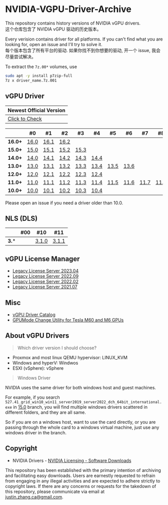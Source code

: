 # NVIDIA-VGPU-Driver-Archive

This repository contains history versions of NVIDIA vGPU drivers.  
这个仓库包含了 NVIDIA vGPU 驱动的历史版本。

Every verision contains driver for all platforms. If you can't find what you are looking for, open an issue and I'll try to solve it.  
每个版本包含了所有平台的驱动. 如果你找不到你想要的驱动, 开一个 issue, 我会尽量尝试解决。


To extract the `7z.00*` volumes, use 

```bash
sudo apt -y install p7zip-full
7z x driver_name.7z.001
```

## vGPU Driver
| Newest Official Version                                      |
| ------------------------------------------------------------ |
| [Click to Check](https://htmlpreview.github.io/?https://github.com/justin-himself/NVIDIA-VGPU-Driver-Archive/blob/master/latest_version.html) |

|           | #0                                                           | #1                                                           | #2                                                           | #3                                                           | #4                                                           | #5                                                           | #6                                                           | #7                                                           | #8                                                           | #9                                                           | #10                                                          | #11                                                          |
| --------- | ------------------------------------------------------------ | ------------------------------------------------------------ | ------------------------------------------------------------ | ------------------------------------------------------------ | ------------------------------------------------------------ | ------------------------------------------------------------ | ------------------------------------------------------------ | ------------------------------------------------------------ | ------------------------------------------------------------ | ------------------------------------------------------------ | ------------------------------------------------------------ | ------------------------------------------------------------ |
| **16.0+** | [16.0](https://github.com/justin-himself/NV-VGPU-Driver-Archive/releases/tag/16.0) | [16.1](https://github.com/justin-himself/NV-VGPU-Driver-Archive/releases/tag/16.1) | [16.2](https://github.com/justin-himself/NV-VGPU-Driver-Archive/releases/tag/16.2) |                                                              |                                                              |                                                              |                                                              |                                                              |                                                              |                                                              |                                                              |                                                              |
| **15.0+** | [15.0](https://github.com/justin-himself/NV-VGPU-Driver-Archive/releases/tag/15.0) | [15.1](https://github.com/justin-himself/NV-VGPU-Driver-Archive/releases/tag/15.1) | [15.2](https://github.com/justin-himself/NV-VGPU-Driver-Archive/releases/tag/15.2) | [15.3](https://github.com/justin-himself/NV-VGPU-Driver-Archive/releases/tag/15.3) |                                                              |                                                              |                                                              |                                                              |                                                              |                                                              |                                                              |                                                              |
| **14.0+** | [14.0](https://github.com/justin-himself/NV-VGPU-Driver-Archive/releases/tag/14.0) | [14.1](https://github.com/justin-himself/NV-VGPU-Driver-Archive/releases/tag/14.1) | [14.2](https://github.com/justin-himself/NV-VGPU-Driver-Archive/releases/tag/14.2) | [14.3](https://github.com/justin-himself/NV-VGPU-Driver-Archive/releases/tag/14.3) | [14.4](https://github.com/justin-himself/NV-VGPU-Driver-Archive/releases/tag/14.4) |                                                              |                                                              |                                                              |                                                              |                                                              |                                                              |                                                              |
| **13.0+** | [13.0](https://github.com/justin-himself/NV-VGPU-Driver-Archive/releases/tag/13.0) | [13.1](https://github.com/justin-himself/NV-VGPU-Driver-Archive/releases/tag/13.1) | [13.2](https://github.com/justin-himself/NV-VGPU-Driver-Archive/releases/tag/13.2) | [13.3](https://github.com/justin-himself/NV-VGPU-Driver-Archive/releases/tag/13.3) | [13.4](https://github.com/justin-himself/NV-VGPU-Driver-Archive/releases/tag/13.4) | [13.5](https://github.com/justin-himself/NV-VGPU-Driver-Archive/releases/tag/13.5) | [13.6](https://github.com/justin-himself/NV-VGPU-Driver-Archive/releases/tag/13.6) |                                                              |                                                              |                                                              |                                                              |                                                              |
| **12.0+** | [12.0](https://github.com/justin-himself/NV-VGPU-Driver-Archive/releases/tag/12.0) | [12.1](https://github.com/justin-himself/NV-VGPU-Driver-Archive/releases/tag/12.1) | [12.2](https://github.com/justin-himself/NV-VGPU-Driver-Archive/releases/tag/12.2) | [12.3](https://github.com/justin-himself/NV-VGPU-Driver-Archive/releases/tag/12.3) | [12.4](https://github.com/justin-himself/NV-VGPU-Driver-Archive/releases/tag/12.4) |                                                              |                                                              |                                                              |                                                              |                                                              |                                                              |                                                              |
| **11.0+** | [11.0](https://github.com/justin-himself/NV-VGPU-Driver-Archive/releases/tag/11.0) | [11.1](https://github.com/justin-himself/NV-VGPU-Driver-Archive/releases/tag/11.1) | [11.2](https://github.com/justin-himself/NV-VGPU-Driver-Archive/releases/tag/11.2) | [11.3](https://github.com/justin-himself/NV-VGPU-Driver-Archive/releases/tag/11.3) | [11.4](https://github.com/justin-himself/NV-VGPU-Driver-Archive/releases/tag/11.4) | [11.5](https://github.com/justin-himself/NV-VGPU-Driver-Archive/releases/tag/11.5) | [11.6](https://github.com/justin-himself/NV-VGPU-Driver-Archive/releases/tag/11.6) | [11.7](https://github.com/justin-himself/NV-VGPU-Driver-Archive/releases/tag/11.7) | [11.8](https://github.com/justin-himself/NV-VGPU-Driver-Archive/releases/tag/11.8) | [11.9](https://github.com/justin-himself/NV-VGPU-Driver-Archive/releases/tag/11.9) | [11.10](https://github.com/justin-himself/NV-VGPU-Driver-Archive/releases/tag/11.10) | [11.11](https://github.com/justin-himself/NV-VGPU-Driver-Archive/releases/tag/11.11) |
| **10.0+** | [10.0](https://github.com/justin-himself/NV-VGPU-Driver-Archive/releases/tag/10.0) | [10.1](https://github.com/justin-himself/NV-VGPU-Driver-Archive/releases/tag/10.1) | [10.2](https://github.com/justin-himself/NV-VGPU-Driver-Archive/releases/tag/10.2) | [10.3](https://github.com/justin-himself/NV-VGPU-Driver-Archive/releases/tag/10.3) | [10.4](https://github.com/justin-himself/NV-VGPU-Driver-Archive/releases/tag/10.4) |                                                              |                                                              |                                                              |                                                              |                                                              |                                                              |                                                              |

Please open an issue if you need a driver older than 10.0.

## NLS (DLS)

|         | #00  | #10                                                          | #11                                                          |
| ------- | ---- | ------------------------------------------------------------ | ------------------------------------------------------------ |
| **3.*** |      | [3.1.0](https://github.com/justin-himself/NVIDIA-VGPU-Driver-Archive/releases/tag/dls3.1.1) | [3.1.1](https://github.com/justin-himself/NVIDIA-VGPU-Driver-Archive/releases/tag/dls3.1.1) |

## vGPU License Manager

* [Legacy License Server 2023.04](https://github.com/justin-himself/NVIDIA-VGPU-Driver-Archive/releases/tag/ls2023.04)
* [Legacy License Server 2022.09](https://github.com/justin-himself/NVIDIA-VGPU-Driver-Archive/releases/tag/ls2022.09)
* [Legacy License Server 2022.02](https://github.com/justin-himself/NVIDIA-VGPU-Driver-Archive/releases/tag/ls2022.02)
* [Legacy License Server 2021.07](https://github.com/justin-himself/NVIDIA-VGPU-Driver-Archive/releases/tag/ls2021.07)

## Misc

* [vGPU Driver Catalog](https://raw.githubusercontent.com/justin-himself/NVIDIA-VGPU-Driver-Archive/master/vgpuDriverCatalog.yaml)
* [GPUMode Change Utility for Tesla M60 and M6 GPUs](https://github.com/justin-himself/NVIDIA-VGPU-Driver-Archive/releases/tag/gpumodeswitch2020)



## About vGPU Drivers

> Which driver version I should choose?

- Proxmox and most linux QEMU hypervisor: LINUX_KVM
- Windows and hyperV: Windwos
- ESXI (vSphere): vSphere

> Windows Driver

NVIDIA uses the same driver for both windows host and guest machines.

For example, if you search `527.41_grid_win10_win11_server2019_server2022_dch_64bit_international.exe` in [15.0](https://github.com/justin-himself/NV-VGPU-History-Driver/blob/master/preview.txt) branch, you will find multiple windows drivers scattered in different folders, and they are all same. 

So if you are on a windows host, want to use the card directly, or you are passing through the whole card to a windows virtual machine, just use any windows driver in the branch.

## Copyright

- NVIDIA Drivers - [NVIDIA Licensing - Software Downloads](https://ui.licensing.nvidia.com/software)

This repository has been established with the primary intention of  archiving and facilitating easy downloads. Users are earnestly requested to refrain from engaging in any illegal activities and are expected to  adhere strictly to copyright laws. If there are any concerns or requests for the takedown of this repository, please communicate via email at [justin.zhang.ca@gmail.com](mailto:justin.zhang.ca@gmail.com). 
